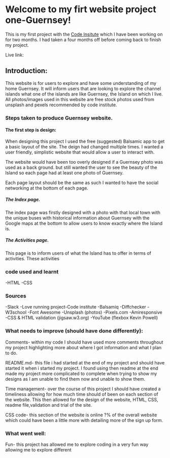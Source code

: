 # Welcome to my firt website project one-Guernsey!

This is my first project with the [Code Insitute](https://codeinstitute.net) which I have been working on for two months. I had taken a four months off before coming back to finish my project. 

Live link:

## Introduction:

This website is for users to explore and have some understanding of my home Guernsey. It will inform users that are looking to explore the channel islands what one of the islands are like Guernsey, the Island on which I live. All photos/images used in this website are free stock photos used from unsplash and pexels recommended by code institute.


### Steps taken to produce Guernsey website.

#### The first step is design:

When designing this project I used the free (suggested) Balsamic app to get a basic layout of the site. The deign had changed multiple times. I wanted a user friendly, simplistic website that would allow a user to interact with.

The website would have been too overly designed if a Guernsey photo was used as a back ground. but still wanted the user to see the beauty of the Island so each page had at least one photo of Guernsey.

Each page layout should be the same as such I wanted to have the social networking at the bottom of each page.

##### The Index page.

The index page was firstly designed with a photo with that local town with the unique buses with historical information about Guernsey with the Google maps at the bottom to allow users to know exactly  where the Island is.



##### The Activities page.

This page is to inform users of what the Island has to offer in terms of activities. These activities


### code used and learnt

-HTML
-CSS


### Sources

-Slack
-Love running project-Code institute
-Balsamiq
-Diffchecker
-W3school
-Font Awesome
-Unsplash (photos)
-Pixels.com
-Amiresponsive
-CSS & HTML validation (jigsaw.w3.org)
-YouTube (flexbox Kevin Powell)

### What needs to improve (should have done differently):

Comments- within my code I should have used more comments throughout my project highlighting more about where I got information and what I plan to do.

README.md- this file i had started at the end of my project and should have started it when i started my project. I found using then readme at the end made my project more complicated to complete when trying to show my designs as I am unable to find them now and unable to show them.

Time management- over the course of this project I should have created a timeliness allowing for how much time should of been on each section of the website. This then allowed for the design of the website, HTML, CSS, readme file,validation and trial of the site.

CSS code- this section of the website is online ?% of the overall website which could have been a little more with detailing more of the sign up form.


### What went well:

Fun- this project has allowed me to explore coding in a very fun way allowing me to explore different 